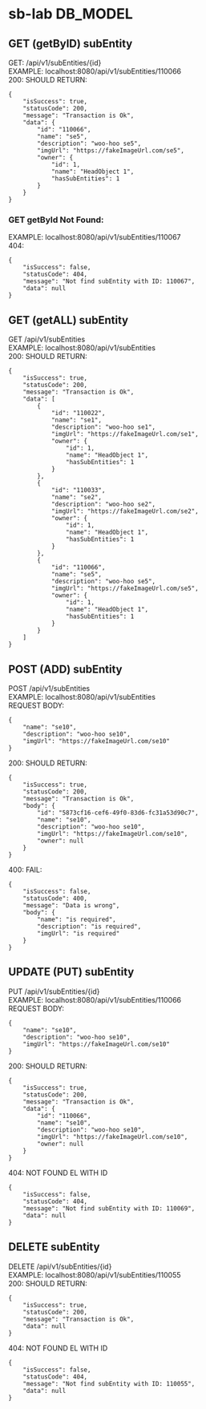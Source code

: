 # sb-lab DB_MODEL

## GET (getByID) subEntity
GET: /api/v1/subEntities/{id}  </br>
EXAMPLE: localhost:8080/api/v1/subEntities/110066 </br>
200: SHOULD RETURN:
```
{
    "isSuccess": true,
    "statusCode": 200,
    "message": "Transaction is Ok",
    "data": {
        "id": "110066",
        "name": "se5",
        "description": "woo-hoo se5",
        "imgUrl": "https://fakeImageUrl.com/se5",
        "owner": {
            "id": 1,
            "name": "HeadObject 1",
            "hasSubEntities": 1
        }
    }
}
```

### GET getById Not Found: </br>
EXAMPLE: localhost:8080/api/v1/subEntities/110067 </br>
404:
```
{
    "isSuccess": false,
    "statusCode": 404,
    "message": "Not find subEntity with ID: 110067",
    "data": null
}
```


## GET (getALL) subEntity
GET /api/v1/subEntities </br>
EXAMPLE: localhost:8080/api/v1/subEntities </br>
200: SHOULD RETURN:
```
{
    "isSuccess": true,
    "statusCode": 200,
    "message": "Transaction is Ok",
    "data": [
        {
            "id": "110022",
            "name": "se1",
            "description": "woo-hoo se1",
            "imgUrl": "https://fakeImageUrl.com/se1",
            "owner": {
                "id": 1,
                "name": "HeadObject 1",
                "hasSubEntities": 1
            }
        },
        {
            "id": "110033",
            "name": "se2",
            "description": "woo-hoo se2",
            "imgUrl": "https://fakeImageUrl.com/se2",
            "owner": {
                "id": 1,
                "name": "HeadObject 1",
                "hasSubEntities": 1
            }
        },
        {
            "id": "110066",
            "name": "se5",
            "description": "woo-hoo se5",
            "imgUrl": "https://fakeImageUrl.com/se5",
            "owner": {
                "id": 1,
                "name": "HeadObject 1",
                "hasSubEntities": 1
            }
        }
    ]
}
```




## POST (ADD) subEntity
POST /api/v1/subEntities </br>
EXAMPLE: localhost:8080/api/v1/subEntities </br>
REQUEST BODY:
```
{
    "name": "se10",
    "description": "woo-hoo se10",
    "imgUrl": "https://fakeImageUrl.com/se10"
}
```
200: SHOULD RETURN:
```
{
    "isSuccess": true,
    "statusCode": 200,
    "message": "Transaction is Ok",
    "body": {
        "id": "5873cf16-cef6-49f0-83d6-fc31a53d90c7",
        "name": "se10",
        "description": "woo-hoo se10",
        "imgUrl": "https://fakeImageUrl.com/se10",
        "owner": null
    }
}
```
400: FAIL:
```
{
    "isSuccess": false,
    "statusCode": 400,
    "message": "Data is wrong",
    "body": {
        "name": "is required",
        "description": "is required",
        "imgUrl": "is required"
    }
}
```



## UPDATE (PUT) subEntity
PUT /api/v1/subEntities/{id} </br>
EXAMPLE: localhost:8080/api/v1/subEntities/110066 </br>
REQUEST BODY:
```
{
    "name": "se10",
    "description": "woo-hoo se10",
    "imgUrl": "https://fakeImageUrl.com/se10"
}
```
200: SHOULD RETURN:
```
{
    "isSuccess": true,
    "statusCode": 200,
    "message": "Transaction is Ok",
    "data": {
        "id": "110066",
        "name": "se10",
        "description": "woo-hoo se10",
        "imgUrl": "https://fakeImageUrl.com/se10",
        "owner": null
    }
}
```
404: NOT FOUND EL WITH ID
```
{
    "isSuccess": false,
    "statusCode": 404,
    "message": "Not find subEntity with ID: 110069",
    "data": null
}
```





## DELETE subEntity
DELETE /api/v1/subEntities/{id} </br>
EXAMPLE: localhost:8080/api/v1/subEntities/110055 </br>
200: SHOULD RETURN:
```
{
    "isSuccess": true,
    "statusCode": 200,
    "message": "Transaction is Ok",
    "data": null
}
```
404: NOT FOUND EL WITH ID
```
{
    "isSuccess": false,
    "statusCode": 404,
    "message": "Not find subEntity with ID: 110055",
    "data": null
}
```
